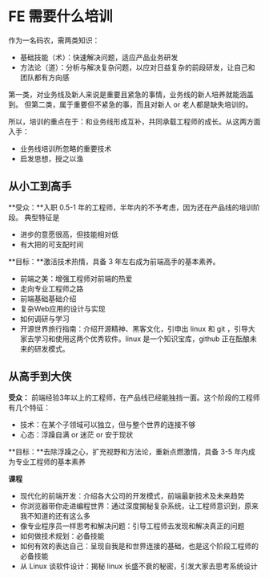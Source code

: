 FE 需要什么培训
========

作为一名码农，需两类知识：

- 基础技能（术）：快速解决问题，适应产品业务研发
- 方法论（道）：分析与解决复杂问题，以应对日益复杂的前段研发，让自己和团队都有方向感

第一类，对业务线及新人来说是重要且紧急的事情，业务线的新人培养就能涵盖到。
但第二类，属于重要但不紧急的事，而且对新人 or 老人都是缺失培训的。

所以，培训的重点在于：和业务线形成互补，共同承载工程师的成长。从这两方面入手：

- 业务线培训所忽略的重要技术
- 启发思想，授之以渔

## 从小工到高手

**受众：**入职 0.5-1 年的工程师，半年内的不予考虑，因为还在产品线的培训阶段。 典型特征是

- 进步的意愿很高，但技能相对低
- 有大把的可支配时间

**目标：**激活技术热情，具备 3 年左右成为前端高手的基本素养。  

- 前端之美：增强工程师对前端的热爱
- 走向专业工程师之路
- 前端基础基础介绍
- 复杂Web应用的设计与实现
- 如何调研与学习
- 开源世界旅行指南：介绍开源精神、黑客文化，引申出 linux 和 git ，引导大家去学习和使用这两个优秀软件。linux 是一个知识宝库，github 正在酝酿未来的研发模式。

## 从高手到大侠

**受众：** 前端经验3年以上的工程师，在产品线已经能独挡一面。这个阶段的工程师有几个特征：

- 技术：在某个子领域可以独立，但与整个世界的连接不够
- 心态：浮躁自满 or 迷茫 or 安于现状

**目标：**去除浮躁之心，扩充视野和方法论，重新点燃激情，具备 3-5 年内成为专业工程师的基本素养

**课程**

- 现代化的前端开发：介绍各大公司的开发模式，前端最新技术及未来趋势
- 你浏览器带你走进编程世界：通过深度揭秘复杂系统，让工程师意识到，原来我不知道的还有这么多
- 像专业程序员一样思考和解决问题：引导工程师去发现和解决真正的问题
- 如何做技术规划：必备技能
- 如何有效的表达自己：呈现自我是和世界连接的基础，也是这个阶段工程师的必备技能
- 从 Linux 谈软件设计：揭秘 linux 长盛不衰的秘密，引发大家去思考系统设计


